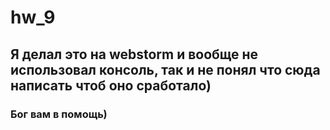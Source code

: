 # hw_9

## Я делал это на webstorm и вообще не использовал консоль, так и не понял что сюда написать чтоб оно сработало)
### Бог вам в помощь)